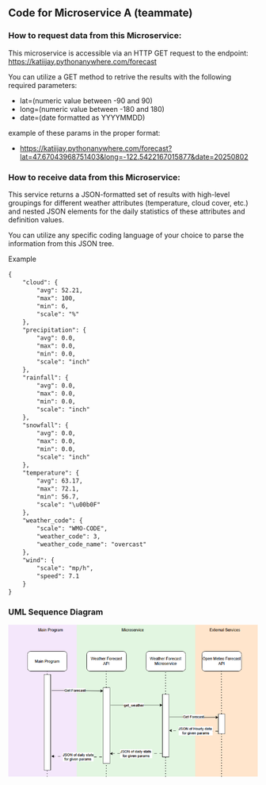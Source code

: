 ## Code for Microservice A (teammate)

### How to request data from this Microservice: 
This microservice is accessible via an HTTP GET request to the endpoint: https://katiijay.pythonanywhere.com/forecast 

You can utilize a GET method to retrive the results with the following required parameters: 

- lat=(numeric value between -90 and 90)
- long=(numeric value between -180 and 180)
- date=(date formatted as YYYYMMDD)
  
example of these params in the proper format: 
- https://katiijay.pythonanywhere.com/forecast?lat=47.67043968751403&long=-122.5422167015877&date=20250802

### How to receive data from this Microservice: 
This service returns a JSON-formatted set of results with high-level groupings for different weather attributes (temperature, cloud cover, etc.) and nested JSON elements for the daily statistics of these attributes and definition values. 

You can utilize any specific coding language of your choice to parse the information from this JSON tree. 

Example
```
{
    "cloud": {
        "avg": 52.21,
        "max": 100,
        "min": 6,
        "scale": "%"
    },
    "precipitation": {
        "avg": 0.0,
        "max": 0.0,
        "min": 0.0,
        "scale": "inch"
    },
    "rainfall": {
        "avg": 0.0,
        "max": 0.0,
        "min": 0.0,
        "scale": "inch"
    },
    "snowfall": {
        "avg": 0.0,
        "max": 0.0,
        "min": 0.0,
        "scale": "inch"
    },
    "temperature": {
        "avg": 63.17,
        "max": 72.1,
        "min": 56.7,
        "scale": "\u00b0F"
    },
    "weather_code": {
        "scale": "WMO-CODE",
        "weather_code": 3,
        "weather_code_name": "overcast"
    },
    "wind": {
        "scale": "mp/h",
        "speed": 7.1
    }
}
```
### UML Sequence Diagram 
![UML Diagram of request and response flow](https://github.com/katiijay/CS361_MicroserviceA/blob/main/UML_Diagram.png?raw=true)
